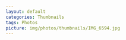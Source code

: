 ```yaml
---
layout: default
categories: Thumbnails
tags: Photos
picture: img/photos/thumbnails/IMG_6594.jpg
---
```

